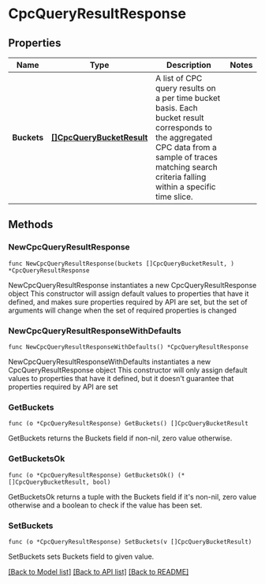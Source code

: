 # CpcQueryResultResponse

## Properties

Name | Type | Description | Notes
------------ | ------------- | ------------- | -------------
**Buckets** | [**[]CpcQueryBucketResult**](CpcQueryBucketResult.md) | A list of CPC query results on a per time bucket basis.  Each bucket result corresponds to the aggregated CPC data from a sample of traces matching search criteria falling within a specific time slice. | 

## Methods

### NewCpcQueryResultResponse

`func NewCpcQueryResultResponse(buckets []CpcQueryBucketResult, ) *CpcQueryResultResponse`

NewCpcQueryResultResponse instantiates a new CpcQueryResultResponse object
This constructor will assign default values to properties that have it defined,
and makes sure properties required by API are set, but the set of arguments
will change when the set of required properties is changed

### NewCpcQueryResultResponseWithDefaults

`func NewCpcQueryResultResponseWithDefaults() *CpcQueryResultResponse`

NewCpcQueryResultResponseWithDefaults instantiates a new CpcQueryResultResponse object
This constructor will only assign default values to properties that have it defined,
but it doesn't guarantee that properties required by API are set

### GetBuckets

`func (o *CpcQueryResultResponse) GetBuckets() []CpcQueryBucketResult`

GetBuckets returns the Buckets field if non-nil, zero value otherwise.

### GetBucketsOk

`func (o *CpcQueryResultResponse) GetBucketsOk() (*[]CpcQueryBucketResult, bool)`

GetBucketsOk returns a tuple with the Buckets field if it's non-nil, zero value otherwise
and a boolean to check if the value has been set.

### SetBuckets

`func (o *CpcQueryResultResponse) SetBuckets(v []CpcQueryBucketResult)`

SetBuckets sets Buckets field to given value.



[[Back to Model list]](../README.md#documentation-for-models) [[Back to API list]](../README.md#documentation-for-api-endpoints) [[Back to README]](../README.md)


